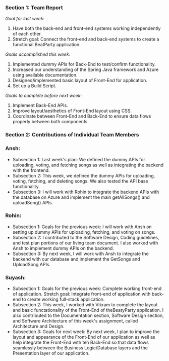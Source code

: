 ### Section 1: Team Report
*Goal for last week:*  
1. Have both the back-end and front-end systems working independently of each other.
2. Stretch goal: Connect the front-end and back-end systems to create a functional BeatParty application.
  
*Goals accomplished this week:* 
1. Implemented dummy APIs for Back-End to test/confirm functionality.
2. Increased our understanding of the Spring Java framework and Azure using available documentation.
3. Designed/implemented basic layout of Front-End for application.
4. Set up a Build Script.
  
*Goals to complete before next week:*  
1. Implement Back-End APIs.
2. Improve layout/aesthetics of Front-End layout using CSS.
3. Coordinate between Front-End and Back-End to ensure data flows properly between both components.
  

### Section 2: Contributions of Individual Team Members

### Ansh:
* Subsection 1: Last week's plan: We defined the dummy APIs for uploading, voting, and fetching songs as well as integrating the backend with the frontend.
* Subsection 2: This week, we defined the dummy APIs for uploading, voting, fetching, and deleting songs. We also tested the API base functionality.
* Subsection 3: I will work with Rohin to integrate the backend APIs with the database on Azure and implement the main getAllSongs() and uploadSong() APIs.

### Rohin:
* Subsection 1: Goals for the previous week:  I will work with Ansh on setting up dummy APIs for uploading, fetching, and voting on songs.
* Subsection 2: I contributed to the Software Design, Coding guidelines, and test plan portions of our living team document. I also worked with Ansh to implement dummy APIs on the backend.
* Subsection 3: By next week, I will work with Ansh to integrate the backend with our database and implement the GetSongs and UploadSong APIs.

### Suyash:
* Subsection 1: Goals for the previous week: Complete working front-end of application. Stretch goal: Integrate front-end of application with back-end to create working full-stack application.
* Subsection 2: This week, I worked with Vikram to complete the layout and basic functationality of the Front-End of theBeatyParty application. I also contributed to the Documentation section, Software Design section, and Software Architecture of this week's assignment, called Architecture and Design. 
* Subsection 3: Goals for next week: By next week, I plan to improve the layout and appearance of the Front-End of our application as well as help integrate the Front-End with teh Back-End so that data flows seamlessly between the Business Logic/Database layers and the Presentation layer of our application.
